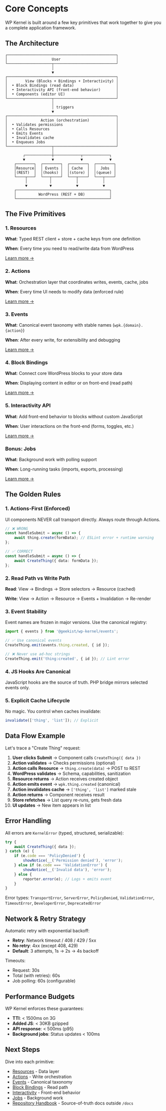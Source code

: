 # Core Concepts

WP Kernel is built around a few key primitives that work together to give you a complete application framework.

## The Architecture

```
┌─────────────────────────────────────────────────┐
│                    User                         │
└────────────────────┬────────────────────────────┘
                     │
                     ▼
┌─────────────────────────────────────────────────┐
│        View (Blocks + Bindings + Interactivity) │
│  • Block Bindings (read data)                   │
│  • Interactivity API (front-end behavior)       │
│  • Components (editor UI)                       │
└────────────────────┬────────────────────────────┘
                     │
                     │ triggers
                     ▼
┌─────────────────────────────────────────────────┐
│               Action (orchestration)            │
│  • Validates permissions                        │
│  • Calls Resources                              │
│  • Emits Events                                 │
│  • Invalidates cache                            │
│  • Enqueues Jobs                                │
└────────────────────┬────────────────────────────┘
                     │
        ┌────────────┼────────────┬────────────┐
        ▼            ▼            ▼            ▼
    ┌────────┐  ┌────────┐  ┌────────┐  ┌────────┐
    │Resource│  │ Events │  │ Cache  │  │  Jobs  │
    │(REST)  │  │(hooks) │  │(store) │  │(queue) │
    └────┬───┘  └───┬────┘  └───┬────┘  └───┬────┘
         │          │           │           │
         ▼          ▼           ▼           ▼
    ┌──────────────────────────────────────────┐
    │          WordPress (REST + DB)           │
    └──────────────────────────────────────────┘
```

## The Five Primitives

### 1. Resources

**What**: Typed REST client + store + cache keys from one definition

**When**: Every time you need to read/write data from WordPress

[Learn more →](/guide/resources)

### 2. Actions

**What**: Orchestration layer that coordinates writes, events, cache, jobs

**When**: Every time UI needs to modify data (enforced rule)

[Learn more →](/guide/actions)

### 3. Events

**What**: Canonical event taxonomy with stable names (`wpk.{domain}.{action}`)

**When**: After every write, for extensibility and debugging

[Learn more →](/guide/events)

### 4. Block Bindings

**What**: Connect core WordPress blocks to your store data

**When**: Displaying content in editor or on front-end (read path)

[Learn more →](/guide/block-bindings)

### 5. Interactivity API

**What**: Add front-end behavior to blocks without custom JavaScript

**When**: User interactions on the front-end (forms, toggles, etc.)

[Learn more →](/guide/interactivity)

### Bonus: Jobs

**What**: Background work with polling support

**When**: Long-running tasks (imports, exports, processing)

[Learn more →](/guide/jobs)

## The Golden Rules

### 1. Actions-First (Enforced)

UI components NEVER call transport directly. Always route through Actions.

```typescript
// ❌ WRONG
const handleSubmit = async () => {
	await thing.create(formData); // ESLint error + runtime warning
};

// ✅ CORRECT
const handleSubmit = async () => {
	await CreateThing({ data: formData });
};
```

### 2. Read Path vs Write Path

**Read**: View → Bindings → Store selectors → Resource (cached)

**Write**: View → Action → Resource → Events + Invalidation → Re-render

### 3. Event Stability

Event names are frozen in major versions. Use the canonical registry:

```typescript
import { events } from '@geekist/wp-kernel/events';

// ✅ Use canonical events
CreateThing.emit(events.thing.created, { id });

// ❌ Never use ad-hoc strings
CreateThing.emit('thing:created', { id }); // Lint error
```

### 4. JS Hooks Are Canonical

JavaScript hooks are the source of truth. PHP bridge mirrors selected events only.

### 5. Explicit Cache Lifecycle

No magic. You control when caches invalidate:

```typescript
invalidate(['thing', 'list']); // Explicit
```

## Data Flow Example

Let's trace a "Create Thing" request:

1. **User clicks Submit** → Component calls `CreateThing({ data })`
2. **Action validates** → Checks permissions (optional)
3. **Action calls Resource** → `thing.create(data)` → POST to REST
4. **WordPress validates** → Schema, capabilities, sanitization
5. **Resource returns** → Action receives created object
6. **Action emits event** → `wpk.thing.created` (canonical)
7. **Action invalidates cache** → `['thing', 'list']` marked stale
8. **Action returns** → Component receives result
9. **Store refetches** → List query re-runs, gets fresh data
10. **UI updates** → New item appears in list

## Error Handling

All errors are `KernelError` (typed, structured, serializable):

```typescript
try {
	await CreateThing({ data });
} catch (e) {
	if (e.code === 'PolicyDenied') {
		showNotice(__('Permission denied'), 'error');
	} else if (e.code === 'ValidationError') {
		showNotice(__('Invalid data'), 'error');
	} else {
		reporter.error(e); // Logs + emits event
	}
}
```

Error types: `TransportError`, `ServerError`, `PolicyDenied`, `ValidationError`, `TimeoutError`, `DeveloperError`, `DeprecatedError`

## Network & Retry Strategy

Automatic retry with exponential backoff:

- **Retry**: Network timeout / 408 / 429 / 5xx
- **No retry**: 4xx (except 408, 429)
- **Default**: 3 attempts, 1s → 2s → 4s backoff

Timeouts:

- Request: 30s
- Total (with retries): 60s
- Job polling: 60s (configurable)

## Performance Budgets

WP Kernel enforces these guarantees:

- **TTI**: < 1500ms on 3G
- **Added JS**: < 30KB gzipped
- **API response**: < 500ms (p95)
- **Background jobs**: Status updates < 100ms

## Next Steps

Dive into each primitive:

- [Resources](/guide/resources) - Data layer
- [Actions](/guide/actions) - Write orchestration
- [Events](/guide/events) - Canonical taxonomy
- [Block Bindings](/guide/block-bindings) - Read path
- [Interactivity](/guide/interactivity) - Front-end behavior
- [Jobs](/guide/jobs) - Background work
- [Repository Handbook](/guide/repository-handbook) - Source-of-truth docs outside `/docs`
